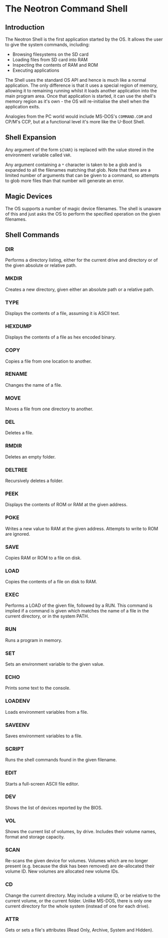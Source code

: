 # The Neotron Command Shell

## Introduction

The Neotron Shell is the first application started by the OS. It allows the user to give the system commands, including:

* Browsing filesystems on the SD card
* Loading files from SD card into RAM
* Inspecting the contents of RAM and ROM
* Executing applications

The Shell uses the standard OS API and hence is much like a normal application. The only difference is that it uses a special region of memory, allowing it to remaining running whilst it loads another application into the main program area. Once that application is started, it can use the shell's memory region as it's own - the OS will re-initialise the shell when the application exits.

Analogies from the PC world would include MS-DOS's `COMMAND.COM` and CP/M's CCP, but at a functional level it's more like the U-Boot Shell.

## Shell Expansion

Any argument of the form `${VAR}` is replaced with the value stored in the environment variable called `VAR`.

Any argument containing a `*` character is taken to be a glob and is expanded to all the filenames matching that glob. Note that there are a limited number of arguments that can be given to a command, so attempts to glob more files than that number will generate an error.

## Magic Devices

The OS supports a number of magic device filenames. The shell is unaware of this and just asks the OS to perform the specified operation on the given filenames.

## Shell Commands

### DIR

Performs a directory listing, either for the current drive and directory or of the given absolute or relative path.

### MKDIR

Creates a new directory, given either an absolute path or a relative path.

### TYPE

Displays the contents of a file, assuming it is ASCII text.

### HEXDUMP

Displays the contents of a file as hex encoded binary.

### COPY

Copies a file from one location to another.

### RENAME

Changes the name of a file.

### MOVE

Moves a file from one directory to another.

### DEL

Deletes a file.

### RMDIR

Deletes an empty folder.

### DELTREE

Recursively deletes a folder.

### PEEK

Displays the contents of ROM or RAM at the given address.

### POKE

Writes a new value to RAM at the given address. Attempts to write to ROM are ignored.

### SAVE

Copies RAM or ROM to a file on disk.

### LOAD

Copies the contents of a file on disk to RAM.

### EXEC

Performs a LOAD of the given file, followed by a RUN. This command is implied if a command is given which matches the name of a file in the current directory, or in the system PATH.

### RUN

Runs a program in memory.

### SET

Sets an environment variable to the given value.

### ECHO

Prints some text to the console.

### LOADENV

Loads environment variables from a file.

### SAVEENV

Saves environment variables to a file.

### SCRIPT

Runs the shell commands found in the given filename.

### EDIT

Starts a full-screen ASCII file editor.

### DEV

Shows the list of devices reported by the BIOS.

### VOL

Shows the current list of volumes, by drive. Includes their volume names, format and storage capacity.

### SCAN

Re-scans the given device for volumes. Volumes which are no longer present (e.g. because the disk has been removed) are de-allocated their volume ID. New volumes are allocated new volume IDs.

### CD

Change the current directory. May include a volume ID, or be relative to the current volume, or the current folder. Unlike MS-DOS, there is only one current directory for the whole system (instead of one for each drive).

### ATTR

Gets or sets a file's attributes (Read Only, Archive, System and Hidden).

